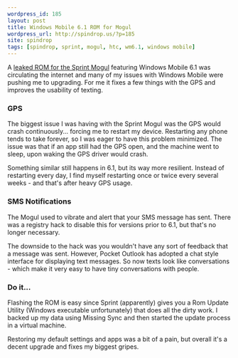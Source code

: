 ```yaml
---
wordpress_id: 185
layout: post
title: Windows Mobile 6.1 ROM for Mogul
wordpress_url: http://spindrop.us/?p=185
site: spindrop
tags: [spindrop, sprint, mogul, htc, wm6.1, windows mobile]
---
```

[nextrom]: http://www.phonenews.com/phones/index.php/HTC_PPC-6800_/_XV6800_/_Mogul_/_P4000_/_Titan

A [leaked ROM for the Sprint Mogul][nextrom] featuring Windows Mobile 6.1 was circulating the internet and many of my issues with Windows Mobile were pushing me to upgrading.  For me it fixes a few things with the GPS and improves the usability of texting.

### GPS

The biggest issue I was having with the Sprint Mogul was the GPS would crash continuously... forcing me to restart my device.  Restarting any phone tends to take forever, so I was eager to have this problem minimized.  The issue was that if an app still had the GPS open, and the machine went to sleep, upon waking the GPS driver would crash.

Something similar still happens in 6.1, but its way more resilient.  Instead of restarting every day, I find myself restarting once or twice every several weeks - and that's after heavy GPS usage.

### SMS Notifications

The Mogul used to vibrate and alert that your SMS message has sent.  There was a registry hack to disable this for versions prior to 6.1, but that's no longer necessary.

The downside to the hack was you wouldn't have any sort of feedback that a message was sent.  However, Pocket Outlook has adopted a chat style interface for displaying text messages.  So now texts look like conversations - which make it very easy to have tiny conversations with people.

### Do it...

Flashing the ROM is easy since Sprint (apparently) gives you a Rom Update Utility (Windows executable unfortunately) that does all the dirty work.  I backed up my data using Missing Sync and then started the update process in a virtual machine.

Restoring my default settings and apps was a bit of a pain, but overall it's a decent upgrade and fixes my biggest gripes.
